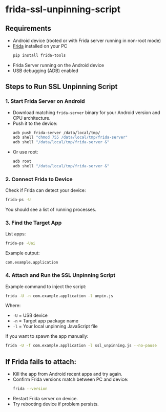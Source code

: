 ﻿# frida-ssl-unpinning-script

## Requirements
- Android device (rooted or with Frida server running in non-root mode)
- [Frida](https://frida.re/) installed on your PC
  ```bash
  pip install frida-tools
  ```
- Frida Server running on the Android device
- USB debugging (ADB) enabled

## Steps to Run SSL Unpinning Script

### 1. Start Frida Server on Android
- Download matching `frida-server` binary for your Android version and CPU architecture.
- Push it to the device:
  ```bash
  adb push frida-server /data/local/tmp/
  adb shell "chmod 755 /data/local/tmp/frida-server"
  adb shell "/data/local/tmp/frida-server &"
  ```
- Or use root:
  ```bash
  adb root
  adb shell "/data/local/tmp/frida-server &"
  ```

### 2. Connect Frida to Device
Check if Frida can detect your device:
```bash
frida-ps -U
```
You should see a list of running processes.

### 3. Find the Target App
List apps:
```bash
frida-ps -Uai
```
Example output:
```
com.example.application
```

### 4. Attach and Run the SSL Unpinning Script
Example command to inject the script:
```bash
frida -U -n com.example.application -l unpin.js
```
Where:
- `-U` = USB device
- `-n` = Target app package name
- `-l` = Your local unpinning JavaScript file

If you want to spawn the app manually:
```bash
frida -U -f com.example.application -l ssl_unpinning.js --no-pause
```

## If Frida fails to attach:
- Kill the app from Android recent apps and try again.
- Confirm Frida versions match between PC and device:
  ```bash
  frida --version
  ```
- Restart Frida server on device.
- Try rebooting device if problem persists.


